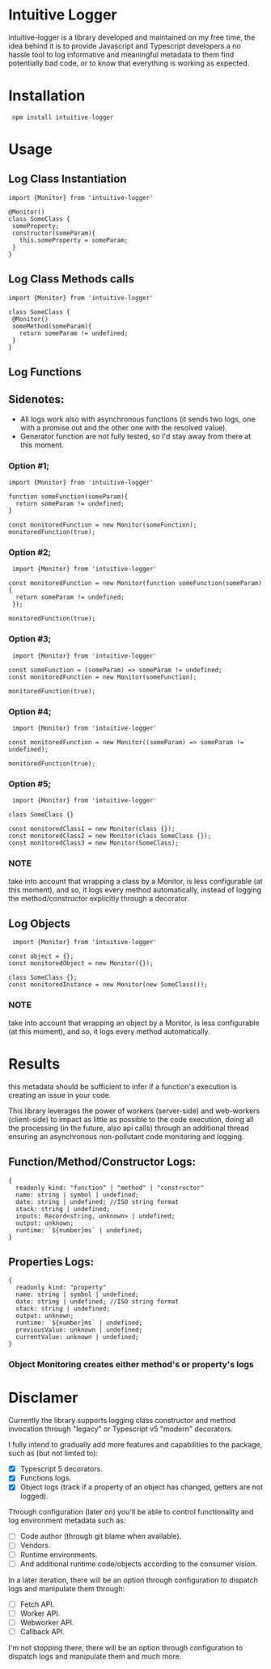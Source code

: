 # Intuitive Logger

intuitive-logger is a library developed and maintained on my free time,
the idea behind it is to provide Javascript and Typescript developers a no hassle tool
to log informative and meaningful metadata to them find potentially bad code, or to know that everything
is working as expected. 

# Installation

~~~
 npm install intuitive-logger
~~~

# Usage

## Log Class Instantiation

 ~~~
 import {Monitor} from 'intuitive-logger'

@Monitor()
class SomeClass {
  someProperty;
  constructor(someParam){
    this.someProperty = someParam;
  }
}
 ~~~ 
 
## Log Class Methods calls
 ~~~
 import {Monitor} from 'intuitive-logger'

class SomeClass {
  @Monitor()
  someMethod(someParam){
    return someParam != undefined;
  }
}
 ~~~ 

 ## Log Functions
 ## Sidenotes:
 * All logs work also with asynchronous functions (it sends two logs, one with a promise out and the other one with the resolved value).
 *  Generator function are not fully tested, so I'd stay away from there at this moment.
 ### Option #1;
 ~~~
 import {Monitor} from 'intuitive-logger'

 function someFunction(someParam){
   return someParam != undefined;
}

 const monitoredFunction = new Monitor(someFunction);
 monitoredFunction(true);

 ~~~
 ### Option #2;
 ~~~
  import {Monitor} from 'intuitive-logger'

 const monitoredFunction = new Monitor(function someFunction(someParam){
   return someParam != undefined;
  });

 monitoredFunction(true);
 ~~~ 
 ### Option #3;
 ~~~
  import {Monitor} from 'intuitive-logger'

 const someFunction = (someParam) => someParam != undefined;
 const monitoredFunction = new Monitor(someFunction);

 monitoredFunction(true);
 ~~~ 
 ### Option #4;
 ~~~
  import {Monitor} from 'intuitive-logger'

 const monitoredFunction = new Monitor((someParam) => someParam != undefined);

 monitoredFunction(true);
 ~~~ 
 
 ### Option #5;
 ~~~
  import {Monitor} from 'intuitive-logger'

 class SomeClass {}

 const monitoredClass1 = new Monitor(class {});
 const monitoredClass2 = new Monitor(class SomeClass {});
 const monitoredClass3 = new Monitor(SomeClass);
 ~~~ 

 ### NOTE 
 take into account that wrapping a class by a Monitor, is less configurable (at this moment), and so, it logs every method automatically, instead of logging the method/constructor explicitly through a decorator. 

 ## Log Objects

 ~~~
  import {Monitor} from 'intuitive-logger'

 const object = {};
 const monitoredObject = new Monitor({});

 class SomeClass {};
 const monitoredInstance = new Monitor(new SomeClass());

 ~~~ 

 ### NOTE 
 take into account that wrapping an object by a Monitor, is less configurable (at this moment), and so, it logs every method automatically.


# Results

this metadata should be sufficient to infer if a function's execution is creating an issue in your code.

This library leverages the power of workers (server-side) and web-workers (client-side) to impact as little as possible to the code execution, doing all the processing (in the future, also api calls) through an additional thread ensuring an asynchronous non-pollutant code monitoring and logging.


## Function/Method/Constructor Logs:
~~~
{
  readonly kind: "function" | "method" | "constructor"
  name: string | symbol | undefined;
  date: string | undefined; //ISO string format
  stack: string | undefined;
  inputs: Record<string, unknown> | undefined;
  output: unknown;
  runtime: `${number}ms` | undefined;
}
~~~

## Properties Logs:
~~~
{
  readonly kind: "property"
  name: string | symbol | undefined;
  date: string | undefined; //ISO string format
  stack: string | undefined;
  output: unknown;
  runtime: `${number}ms` | undefined;
  previousValue: unknown | undefined;
  currentValue: unknown | undefined;
}
~~~

### Object Monitoring creates either method's or property's logs


# Disclamer
Currently the library supports logging class constructor and method invocation through "legacy" or Typescript v5 "modern" decorators.

I fully intend to gradually add more features and capabilities to the package, such as (but not limted to):
- [X] Typescript 5 decorators.
- [X] Functions logs.
- [X] Object logs (track if a property of an object has changed, getters are not logged).

Through configuration (later on) you'll be able to control functionality and log environment metadata such as:
- [ ]  Code author (through git blame when available).
- [ ]  Vendors.
- [ ]  Runtime environments.
- [ ]  And additional runtime code/objects according to the consumer vision.

In a later iteration, there will be an option through configuration to dispatch logs and manipulate them through:
 - [ ] Fetch API.
 - [ ] Worker API.
 - [ ] Webworker API.
 - [ ] Callback API.

I'm not stopping there, there will be an option through configuration to dispatch logs and manipulate them and much more.